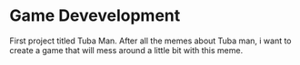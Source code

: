 # Game Devevelopment
First project titled Tuba Man. After all the memes about Tuba man, i want to create a game that will mess around a little bit with this meme.<br>
